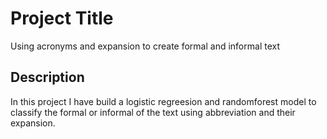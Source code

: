 # Project Title   
Using acronyms and expansion to create formal and informal text 
## Description 
In this project I have build a logistic regreesion and randomforest model to classify the formal or informal of the text using abbreviation and their expansion. 



